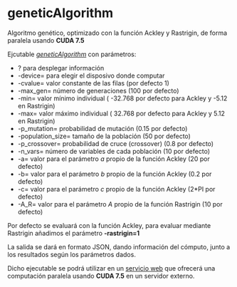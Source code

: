 # geneticAlgorithm

Algoritmo genético, optimizado con la función Ackley y Rastrigin, de forma paralela usando **CUDA 7.5**

Ejcutable [*geneticAlgorithm*](https://github.com/JCristobal/geneticAlgorithm/blob/master/geneticAlgorithm) con parámetros: 

* ? para desplegar información
* -device= para elegir el disposivo donde computar
* -cvalue= valor constante de las filas (por defecto 1)
* -max_gen= número de generaciones (100 por defecto)
* -min= valor mínimo individual ( -32.768 por defecto para Ackley y -5.12 en Rastrigin)
* -max= valor máximo individual ( 32.768 por defecto para Ackley y 5.12 en Rastrigin)
* -p_mutation= probabilidad de mutación (0.15 por defecto)
* -population_size= tamaño de la población (50 por defecto)
* -p_crossover= probabilidad de cruce (crossover) (0.8 por defecto)
* -n_vars= número de variables de cada población  (10 por defecto)
* -a= valor para el parámetro *a* propio de la función Ackley (20 por defecto) 
* -b= valor para el parámetro *b* propio de la función Ackley (0.2 por defecto) 
* -c= valor para el parámetro *c* propio de la función Ackley (2*PI por defecto)
* -A_R= valor para el parámetro *A* propio de la función Rastrigin (10 por defecto)


Por defecto se evaluará con la función Ackley, para evaluar mediante Rastrigin añadimos el parámetro **-rastrigin=1**

La salida se dará en formato JSON, dando información del cómputo, junto a los resultados según los parámetros dados.

Dicho ejecutable se podrá utilizar en un [servicio web](https://github.com/JCristobal/SWGPU) que ofrecerá una computación paralela usando **CUDA 7.5** en un servidor externo.



